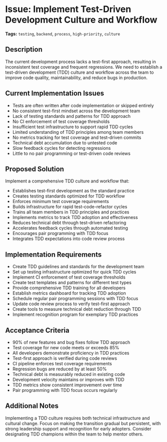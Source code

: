 # Issue: Implement Test-Driven Development Culture and Workflow

**Tags:** `testing`, `backend`, `process`, `high-priority`, `culture`

## Description

The current development process lacks a test-first approach, resulting in inconsistent test coverage and frequent regressions. We need to establish a test-driven development (TDD) culture and workflow across the team to improve code quality, maintainability, and reduce bugs in production.

## Current Implementation Issues

- Tests are often written after code implementation or skipped entirely
- No consistent test-first mindset across the development team
- Lack of testing standards and patterns for TDD approach
- No CI enforcement of test coverage thresholds
- Insufficient test infrastructure to support rapid TDD cycles
- Limited understanding of TDD principles among team members
- No metrics tracking for test coverage and test-driven commits
- Technical debt accumulation due to untested code
- Slow feedback cycles for detecting regressions
- Little to no pair programming or test-driven code reviews

## Proposed Solution

Implement a comprehensive TDD culture and workflow that:
- Establishes test-first development as the standard practice
- Creates testing standards optimized for TDD workflow
- Enforces minimum test coverage requirements
- Builds infrastructure for rapid test-code-refactor cycles
- Trains all team members in TDD principles and practices
- Implements metrics to track TDD adoption and effectiveness
- Reduces technical debt through test-driven refactoring
- Accelerates feedback cycles through automated testing
- Encourages pair programming with TDD focus
- Integrates TDD expectations into code review process

## Implementation Requirements

- Create TDD guidelines and standards for the development team
- Set up testing infrastructure optimized for quick TDD cycles
- Implement CI enforcement of test coverage thresholds
- Create test templates and patterns for different test types
- Provide comprehensive TDD training for all developers
- Establish metrics dashboard for tracking TDD adoption
- Schedule regular pair programming sessions with TDD focus
- Update code review process to verify test-first approach
- Create tools to measure technical debt reduction through TDD
- Implement recognition program for exemplary TDD practices

## Acceptance Criteria

- 90% of new features and bug fixes follow TDD approach
- Test coverage for new code meets or exceeds 85%
- All developers demonstrate proficiency in TDD practices
- Test-first approach is verified during code reviews
- CI pipeline enforces test coverage requirements
- Regression bugs are reduced by at least 50%
- Technical debt is measurably reduced in existing code
- Development velocity maintains or improves with TDD
- TDD metrics show consistent improvement over time
- Pair programming with TDD focus occurs regularly

## Additional Notes

Implementing a TDD culture requires both technical infrastructure and cultural change. Focus on making the transition gradual but persistent, with strong leadership support and recognition for early adopters. Consider designating TDD champions within the team to help mentor others. 